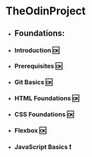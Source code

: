 # TheOdinProject

- ## Foundations:
- ### Introduction :ok:
- ### Prerequisites :ok:
- ### Git Basics :ok:
- ### HTML Foundations :ok:
- ### CSS Foundations :ok:
- ### Flexbox :ok:
- ### JavaScript Basics :exclamation:
